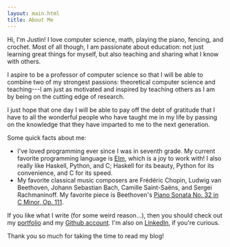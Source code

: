 ```yaml
---
layout: main.html
title: About Me
---
```


Hi, I'm Justin! I love computer science, math, playing the piano, fencing, and
crochet. Most of all though, I am passionate about education: not just learning
great things for myself, but also teaching and sharing what I know with others.

I aspire to be a professor of computer science so that I will be able to combine
two of my strongest passions: theoretical computer science and teaching---I am
just as motivated and inspired by teaching others as I am by being on the
cutting edge of research.

I just hope that one day I will be able to pay off the debt of gratitude that I
have to all the wonderful people who have taught me in my life by passing on the
knowledge that they have imparted to me to the next generation.

Some quick facts about me:

- I've loved programming ever since I was in seventh grade. My current favorite
  programming language is [Elm][elm], which is a joy to work with! I also
  really like Haskell, Python, and C; Haskell for its beauty, Python for its
  convenience, and C for its speed.
- My favorite classical music composers are Frédéric Chopin, Ludwig van
  Beethoven, Johann Sebastian Bach, Camille Saint-Saëns, and Sergei
  Rachmaninoff.  My favorite piece is Beethoven's [Piano Sonata No. 32 in C
  Minor, Op.  111][sonata].

If you like what I write (for some weird reason...), then you should check out
my [portfolio][portfolio] and my [Github account][github]. I'm also on
[LinkedIn][linkedin], if you're curious.

Thank you so much for taking the time to read my blog!

[elm]: http://elm-lang.org/
[sonata]: https://www.youtube.com/watch?v=YE2iyBRmA_g
[portfolio]: /portfolio
[github]: https://github.com/jlubi333/
[linkedin]: https://www.linkedin.com/in/justin-philip-lubin
